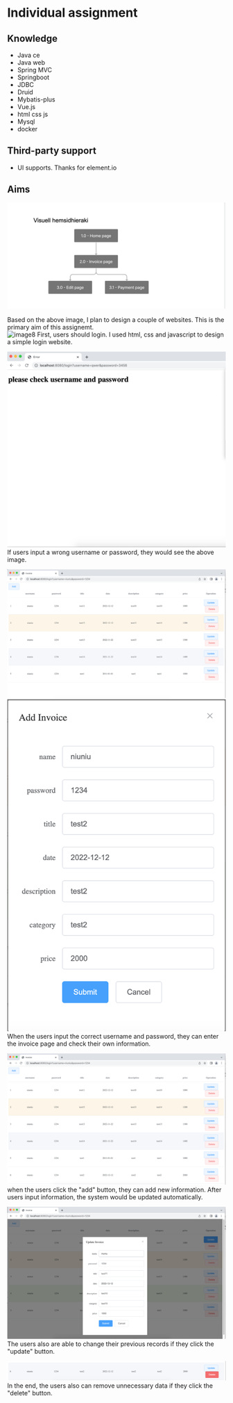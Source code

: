 # Individual assignment

## Knowledge
- Java ce
- Java web
- Spring MVC
- Springboot
- JDBC
- Druid
- Mybatis-plus
- Vue.js
- html css js
- Mysql
- docker

## Third-party support
- UI supports. Thanks for element.io

## Aims
![image9](https://github.com/niuniu268/Springboot_assignment/blob/master/Images/Screenshot9.png)

Based on the above image, I plan to design a couple of websites. This is the primary aim of this assignemt.  
![image8](https://github.com/niuniu268/Springboot_assignment/blob/master/Images/Screenshot8.png)
First, users should login. I used html, css and javascript to design a simple login website. 

![image7](https://github.com/niuniu268/Springboot_assignment/blob/master/Images/Screenshot7.png)
If users input a wrong username or password, they would see the above image.

![image2](https://github.com/niuniu268/Springboot_assignment/blob/master/Images/Screenshot2.png)
![image5](https://github.com/niuniu268/Springboot_assignment/blob/master/Images/Screenshot5.png)
When the users input the correct username and password, they can enter the invoice page and check
their own information.

![image4](https://github.com/niuniu268/Springboot_assignment/blob/master/Images/Screenshot4.png)
when the users click the "add" button, they can add new information. After users input information,
the system would be updated automatically.

![image1](https://github.com/niuniu268/Springboot_assignment/blob/master/Images/Screenshot1.png)
The users also are able to change their previous records if they click the "update" button.

![image3](https://github.com/niuniu268/Springboot_assignment/blob/master/Images/Screenshot3.png)
In the end, the users also can remove unnecessary data if they click the "delete" button.

